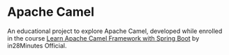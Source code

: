 # Apache Camel #
An educational project to explore Apache Camel, developed while enrolled in the course [Learn Apache Camel Framework with Spring Boot](https://www.udemy.com/course/apache-camel-framework-with-spring-boot/#overview) by in28Minutes Official.
